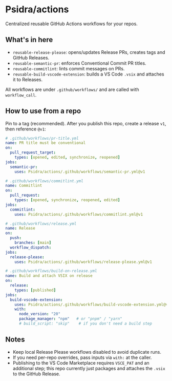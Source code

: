 # Psidra/actions

Centralized reusable GitHub Actions workflows for your repos.

## What's in here

- `reusable-release-please`: opens/updates Release PRs, creates tags and GitHub Releases.
- `reusable-semantic-pr`: enforces Conventional Commit PR titles.
- `reusable-commitlint`: lints commit messages on PRs.
- `reusable-build-vscode-extension`: builds a VS Code `.vsix` and attaches it to Releases.

All workflows are under `.github/workflows/` and are called with `workflow_call`.

## How to use from a repo

Pin to a tag (recommended). After you publish this repo, create a release `v1`, then reference `@v1`:

```yaml
# .github/workflows/pr-title.yml
name: PR title must be conventional
on:
  pull_request_target:
    types: [opened, edited, synchronize, reopened]
jobs:
  semantic-pr:
    uses: Psidra/actions/.github/workflows/semantic-pr.yml@v1
```

```yaml
# .github/workflows/commitlint.yml
name: Commitlint
on:
  pull_request:
    types: [opened, synchronize, reopened, edited]
jobs:
  commitlint:
    uses: Psidra/actions/.github/workflows/commitlint.yml@v1
```

```yaml
# .github/workflows/release.yml
name: Release
on:
  push:
    branches: [main]
  workflow_dispatch:
jobs:
  release-please:
    uses: Psidra/actions/.github/workflows/release-please.yml@v1
```

```yaml
# .github/workflows/build-on-release.yml
name: Build and attach VSIX on release
on:
  release:
    types: [published]
jobs:
  build-vscode-extension:
    uses: Psidra/actions/.github/workflows/build-vscode-extension.yml@v1
    with:
      node_version: "20"
      package_manager: "npm"   # or "pnpm" / "yarn"
      # build_script: "skip"    # if you don't need a build step
```

## Notes

- Keep local Release Please workflows disabled to avoid duplicate runs.
- If you need per-repo overrides, pass inputs via `with:` at the caller.
- Publishing to the VS Code Marketplace requires `VSCE_PAT` and an additional step; this repo currently just packages and attaches the `.vsix` to the GitHub Release.